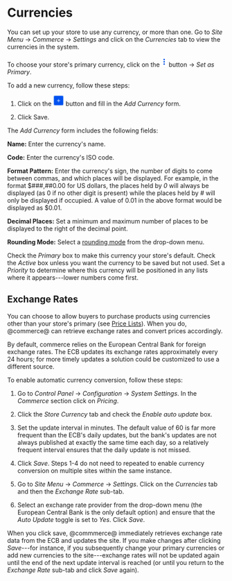 # Currencies [](id=currencies)

You can set up your store to use any currency, or more than one. Go to *Site
Menu* &rarr; *Commerce* &rarr; *Settings* and click on the *Currencies* tab to
view the currencies in the system.

To choose your store's primary currency, click on the
![Options](../../images/icon-options.png) button &rarr; *Set as Primary*.

To add a new currency, follow these steps:

1.  Click on the ![Add](../../images/icon-add.png) button and fill in the *Add
    Currency* form.

2.  Click Save.

The *Add Currency* form includes the following fields:

**Name:** Enter the currency's name.

**Code:** Enter the currency's ISO code.

**Format Pattern:** Enter the currency's sign, the number of digits to come
between commas, and which places will be displayed. For example, in the
format $###,##0.00 for US dollars, the places held by *0* will always be
displayed (as 0 if no other digit is present) while the places held by *#*
will only be displayed if occupied. A value of 0.01 in the above format
would be displayed as $0.01.

**Decimal Places:** Set a minimum and maximum number of places to be
displayed to the right of the decimal point.

**Rounding Mode:** Select a 
[rounding mode](https:en.wikipedia.org/wiki/Rounding#Directed_rounding_to_an_integer)
from the drop-down menu.

Check the *Primary* box to make this currency your store's default. Check the
*Active* box unless you want the currency to be saved but not used. Set
a *Priority* to determine where this currency will be positioned in any lists
where it appears---lower numbers come first.

## Exchange Rates [](id=exchange-rates)

You can choose to allow buyers to purchase products using currencies other than
your store's primary (see [Price
Lists](/web/liferay-emporio/documentation/-/knowledge_base/1-0/price-lists)).
When you do, @commerce@ can retrieve exchange rates and convert prices
accordingly.

By default, commerce relies on the European Central Bank for foreign exchange
rates. The ECB updates its exchange rates approximately every 24 hours; for more
timely updates a solution could be customized to use a different source.

To enable automatic currency conversion, follow these steps:

1.  Go to *Control Panel* &rarr; *Configuration* &rarr; *System Settings*. In
    the *Commerce* section click on *Pricing*.

2.  Click the *Store Currency* tab and check the *Enable auto update* box.

3.  Set the update interval in minutes. The default value of 60 is far more
    frequent than the ECB's daily updates, but the bank's updates are not always
    published at exactly the same time each day, so a relatively frequent
    interval ensures that the daily update is not missed.

4.  Click *Save*. Steps 1-4 do not need to repeated to enable currency
    conversion on multiple sites within the same instance.

5.  Go to *Site Menu* &rarr; *Commerce* &rarr; *Settings*. Click on the
    *Currencies* tab and then the *Exchange Rate* sub-tab.

6. Select an exchange rate provider from the drop-down menu (the European
   Central Bank is the only default option) and ensure that the *Auto Update*
   toggle is set to *Yes*. Click *Save*.

When you click save, @commmerce@ immediately retrieves exchange rate data from
the ECB and updates the site. If you make changes after clicking *Save*---for
instance, if you subsequently change your primary currencies or add new
currencies to the site---exchange rates will not be updated again until the end
of the next update interval is reached (or until you return to the *Exchange
Rate* sub-tab and click *Save* again).

